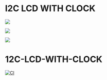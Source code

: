 #  I2C LCD WITH CLOCK

![](https://app.codiga.io/public/project/30249/M2_Embedded_I2C_LCD_with_clock/dashboard)

![](https://api.codiga.io/project/30249/score/svg)

![](https://api.codiga.io/project/30249/status/svg)

# 12C-LCD-WITH-CLOCK
[![CI](https://github.com/prasadramd/12C-LCD-WITH-CLOCK/actions/workflows/main.yml/badge.svg)](https://github.com/prasadramd/12C-LCD-WITH-CLOCK/actions/workflows/main.yml)
